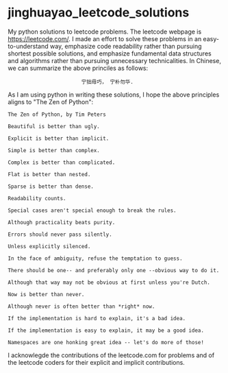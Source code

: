 # jinghuayao_leetcode_solutions

My python solutions to leetcode problems. The leetcode webpage is https://leetcode.com/.
I made an effort to solve these problems in an easy-to-understand way, emphasize code 
readability rather than pursuing shortest possible solutions, and emphasize fundamental data structures
and algorithms rather than pursuing unnecessary technicalities. In Chinese, we can summarize the above princiles as follows:

                            宁拙毋巧， 宁朴勿华.

As I am using python in writing these solutions, I hope the above
principles aligns to "The Zen of Python":

```
The Zen of Python, by Tim Peters

Beautiful is better than ugly.

Explicit is better than implicit.

Simple is better than complex.

Complex is better than complicated.

Flat is better than nested.

Sparse is better than dense.

Readability counts.

Special cases aren't special enough to break the rules.

Although practicality beats purity.

Errors should never pass silently.

Unless explicitly silenced.

In the face of ambiguity, refuse the temptation to guess.

There should be one-- and preferably only one --obvious way to do it.

Although that way may not be obvious at first unless you're Dutch.

Now is better than never.

Although never is often better than *right* now.

If the implementation is hard to explain, it's a bad idea.

If the implementation is easy to explain, it may be a good idea.

Namespaces are one honking great idea -- let's do more of those!
```

I acknowlegde the contributions of the leetcode.com for problems and of the leetcode coders for their explicit and implicit contributions.
